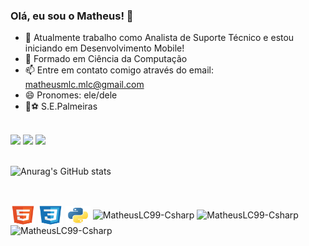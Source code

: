 ### Olá, eu sou o Matheus! 👋

- 🔭 Atualmente trabalho como Analista de Suporte Técnico e estou iniciando em Desenvolvimento Mobile!
- 🌱 Formado em Ciência da Computação
- 📫 Entre em contato comigo através do email: matheusmlc.mlc@gmail.com
- 😄 Pronomes: ele/dele
- 💚⚽ S.E.Palmeiras
<br>
<div>
  <a href="https://www.linkedin.com/in/matheus-longhi-cordeiro-878725b6/" target="_blank"><img src="https://img.shields.io/badge/-LinkedIn-%230077B5?style=for-the-badge&logo=linkedin&logoColor=white" target="_blank"></a> 
  <a href = "mailto:matheusmlc.mlc@gmail.com"><img src="https://img.shields.io/badge/-Gmail-%23333?style=for-the-badge&logo=gmail&logoColor=white" target="_blank"></a>
   	<a href="https://www.twitch.tv/mts_attomic" target="_blank"><img src="https://img.shields.io/badge/Twitch-9146FF?style=for-the-badge&logo=twitch&logoColor=white" target="_blank"></a>
</div>
<br>

![Anurag's GitHub stats](https://github-readme-stats.vercel.app/api?username=MatheusLC99&show_icons=true&theme=tokyonight)
<!--![Top Langs](https://github-readme-stats.vercel.app/api/top-langs/?username=MatheusLC99&layout=compact&theme=tokyonight)-->
##
<div style="display: inline_block"><br>
  <img align="center" alt="MatheusLC99-HTML" height="30" width="40" src="https://raw.githubusercontent.com/devicons/devicon/master/icons/html5/html5-original.svg">
  <img align="center" alt="MatheusLC99-CSS" height="30" width="40" src="https://raw.githubusercontent.com/devicons/devicon/master/icons/css3/css3-original.svg">
  <img align="center" alt="MatheusLC99-Python" height="30" width="40" src="https://raw.githubusercontent.com/devicons/devicon/master/icons/python/python-original.svg">
  <img align="center" alt="MatheusLC99-Csharp" height="30" width="40" src="https://cdn.jsdelivr.net/gh/devicons/devicon/icons/flutter/flutter-original.svg" />
  <img align="center" alt="MatheusLC99-Csharp" height="50" width="60" src="https://cdn.jsdelivr.net/gh/devicons/devicon/icons/dart/dart-plain-wordmark.svg" />
  <img align="center" alt="MatheusLC99-Csharp" height="50" width="60" src="https://cdn.jsdelivr.net/gh/devicons/devicon/icons/mysql/mysql-original-wordmark.svg" />
</div>
